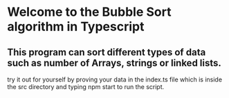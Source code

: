 # Welcome to the Bubble Sort algorithm in Typescript

## This program can sort different types of data such as number of Arrays, strings or linked lists.

try it out for yourself by proving your data in the index.ts file which is inside the src directory and typing npm start to run the script.